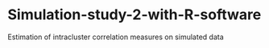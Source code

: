 # Simulation-study-2-with-R-software
Estimation of intracluster correlation measures on simulated data
